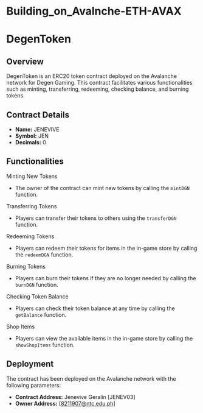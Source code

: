 # Building_on_Avalnche-ETH-AVAX

# DegenToken

## Overview

DegenToken is an ERC20 token contract deployed on the Avalanche network for Degen Gaming. This contract facilitates various functionalities such as minting, transferring, redeeming, checking balance, and burning tokens.

## Contract Details

- **Name:** JENEVIVE
- **Symbol:** JEN
- **Decimals:** 0

## Functionalities

Minting New Tokens
- The owner of the contract can mint new tokens by calling the `mintDGN` function.

Transferring Tokens
- Players can transfer their tokens to others using the `transferDGN` function.

Redeeming Tokens
- Players can redeem their tokens for items in the in-game store by calling the `redeemDGN` function.

Burning Tokens
- Players can burn their tokens if they are no longer needed by calling the `burnDGN` function.

Checking Token Balance
- Players can check their token balance at any time by calling the `getBalance` function.

Shop Items
- Players can view the available items in the in-game store by calling the `showShopItems` function.

## Deployment

The contract has been deployed on the Avalanche network with the following parameters:

- **Contract Address:** Jenevive Geralin [JENEV03]
- **Owner Address:** [8211907@ntc.edu.ph]

